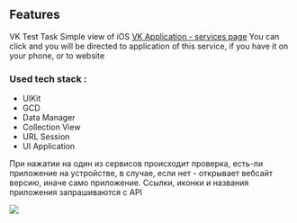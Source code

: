 ## Features

VK Test Task
Simple view of iOS [VK Application - services page](https://vk.com/services)
You can click and you will be directed to application of this service, if you have it on your phone, or to website
### Used tech stack :
- UIKit
- GCD
- Data Manager
- Collection View
- URL Session
- UI Application

При нажатии на один из сервисов происходит проверка, есть-ли приложение на устройстве, в случае, если нет - открывает вебсайт версию, иначе само приложение. Ссылки, иконки и названия приложения запрашиваются с API

![](https://github.com/Buslighter/VKServices/blob/main/RPReplay_Final1666718546.GIF)

